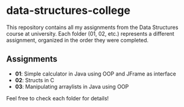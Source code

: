 # data-structures-college
This repository contains all my assignments from the Data Structures course at university. Each folder (01, 02, etc.) represents a different assignment, organized in the order they were completed.

## Assignments
- **01**: Simple calculator in Java using OOP and JFrame as interface
- **02**: Structs in C
- **03**: Manipulating arraylists in Java using OOP

Feel free to check each folder for details!
